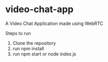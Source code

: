 # video-chat-app
A Video Chat Application made using WebRTC

Steps to run
 1. Clone the repository
 2. run npm install
3. run npm start or node index.js
